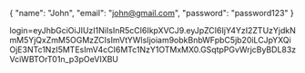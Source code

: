 {
  "name": "John",
  "email": "john@gmail.com",
  "password": "password123"
}

login=eyJhbGciOiJIUzI1NiIsInR5cCI6IkpXVCJ9.eyJpZCI6IjY4YzI2ZTUzYjdkNmM5YjQxZmM5OGMzZCIsImVtYWlsIjoiam9obkBnbWFpbC5jb20iLCJpYXQiOjE3NTc1NzI5MTEsImV4cCI6MTc1NzY1OTMxMX0.GSqtpPGvWrjcByBDL83zVciWBTOrT01n_p3pOeVIXBU

